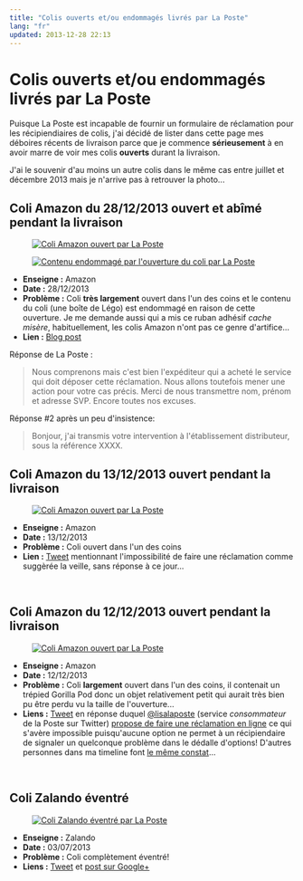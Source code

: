```yaml
---
title: "Colis ouverts et/ou endommagés livrés par La Poste"
lang: "fr"
updated: 2013-12-28 22:13
---
```


# Colis ouverts et/ou endommagés livrés par La Poste

Puisque La Poste est incapable de fournir un formulaire de réclamation pour les
récipiendiaires de colis, j'ai décidé de lister dans cette page mes déboires
récents de livraison parce que je commence **sérieusement** à en avoir marre de
voir mes colis **ouverts** durant la livraison.

J'ai le souvenir d'au moins un autre colis dans le même cas entre juillet et
décembre 2013 mais je n'arrive pas à retrouver la photo...


## Coli Amazon du 28/12/2013 ouvert et abîmé pendant la livraison

<div class="yui3-g">
<div class="yui3-u-1-2">
<figure class="object-center">
    <a href="/images/coli-amazon-ouvert-par-la-poste_28122013.jpg"><img src="/images/330x/coli-amazon-ouvert-par-la-poste_28122013.jpg" alt="Coli Amazon ouvert par La Poste"></a>
</figure>
</div><div class="yui3-u-1-2">
<figure class="object-center">
    <a href="/images/contenu-coli-endommage-apres-ouverture-par-la-poste.jpg"><img src="/images/330x/contenu-coli-endommage-apres-ouverture-par-la-poste.jpg" alt="Contenu endommagé par l'ouverture du coli par La Poste"></a>
</figure>
</div></div>

* **Enseigne&nbsp;:** Amazon
* **Date&nbsp;:** 28/12/2013
* **Problème&nbsp;:** Coli **très largement** ouvert dans l'un des coins et le
  contenu du coli (une boîte de Légo) est endommagé en raison de cette
  ouverture. Je me demande aussi qui a mis ce ruban adhésif *cache misère*,
  habituellement, les colis Amazon n'ont pas ce genre d'artifice...
* **Lien&nbsp;:** [Blog post](/post/la-poste-colis-ouverts)

Réponse de La  Poste&nbsp;:

  > Nous comprenons mais c'est bien l'expéditeur qui a acheté le service qui doit
  > déposer cette réclamation. Nous allons toutefois mener une action pour votre
  > cas précis. Merci de nous transmettre nom, prénom et adresse SVP. Encore
  > toutes nos excuses.

Réponse #2 après un peu d'insistence:
  > Bonjour, j'ai transmis votre intervention à l'établissement distributeur,
  > sous la référence XXXX.

## Coli Amazon du 13/12/2013 ouvert pendant la livraison

<figure class="object-left">
    <a href="/images/coli-amazon-ouvert-par-la-poste_13122013.jpg"><img src="/images/330x/coli-amazon-ouvert-par-la-poste_13122013.jpg" alt="Coli Amazon ouvert par La Poste"></a>
</figure>

* **Enseigne&nbsp;:** Amazon
* **Date&nbsp;:** 13/12/2013
* **Problème&nbsp;:** Coli ouvert dans l'un des coins
* **Lien&nbsp;:** [Tweet](https://twitter.com/dpobel/status/411487060332003329)
  mentionnant l'impossibilité de faire une réclamation comme suggèrée la veille,
  sans réponse à ce jour...

<br style="clear: left;">


## Coli Amazon du 12/12/2013 ouvert pendant la livraison

<figure class="object-left">
    <a href="/images/coli-amazon-ouvert-par-la-poste_12122013.jpg"><img src="/images/330x/coli-amazon-ouvert-par-la-poste_12122013.jpg" alt="Coli Amazon ouvert par La Poste"></a>
</figure>

* **Enseigne&nbsp;:** Amazon
* **Date&nbsp;:** 12/12/2013
* **Problème&nbsp;:** Coli **largement** ouvert dans l'un des coins, il
  contenait un trépied Gorilla Pod donc un objet relativement petit qui aurait
  très bien pu être perdu vu la taille de l'ouverture...
* **Liens&nbsp;:** [Tweet](https://twitter.com/dpobel/status/411129555819036672)
  en réponse duquel [@lisalaposte](https://twitter.com/lisalaposte) (service
  *consommateur* de la Poste sur Twitter) [propose de faire une réclamation en ligne](https://twitter.com/lisalaposte/status/411152145925541888) ce
  qui s'avère impossible puisqu'aucune option ne permet à un récipiendaire de
  signaler un quelconque problème dans le dédalle d'options! D'autres
  personnes dans ma timeline font [le même
constat](https://twitter.com/GroupeLaPoste/status/411171334396583936)...

<br style="clear: left;">

## Coli Zalando éventré

<figure class="object-left">
    <a href="/images/coli-zalando-eventre-la-poste.jpg"><img src="/images/330x/coli-zalando-eventre-la-poste.jpg" alt="Coli Zalando éventré par La Poste"></a>
</figure>

* **Enseigne&nbsp;:** Zalando
* **Date&nbsp;:** 03/07/2013
* **Problème&nbsp;:** Coli complètement éventré!
* **Liens&nbsp;:** [Tweet](https://twitter.com/dpobel/status/352446676117618691) et [post sur Google+](https://plus.google.com/+DamienPobel/posts/WgMevCNP2ms)

<br style="clear: left;">
